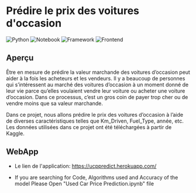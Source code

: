 # Prédire le prix des voitures d'occasion

![Python](https://img.shields.io/badge/Python-3.7-blue)
![Notebook](https://img.shields.io/badge/Notebook-Jupyter-orange)
![Framework](https://img.shields.io/badge/Framework-Flask-red)
![Frontend](https://img.shields.io/badge/Frontend-HTML/CSS/JS-green)


## Aperçu
Être en mesure de prédire la valeur marchande des voitures d’occasion peut aider à la fois les acheteurs et les vendeurs. Il y a beaucoup de personnes qui s’intéressent au marché des voitures d’occasion à un moment donné de leur vie parce qu’elles voulaient vendre leur voiture ou acheter une voiture d’occasion. Dans ce processus, c’est un gros coin de payer trop cher ou de vendre moins que sa valeur marchande.

Dans ce projet, nous allons prédire le prix des voitures d’occasion à l’aide de diverses caractéristiques telles que Km_Driven, Fuel_Type, année, etc. Les données utilisées dans ce projet ont été téléchargées à partir de Kaggle.


## WebApp
* Le lien de l'application:
https://ucppredict.herokuapp.com/

* If you are searching for Code, Algorithms used and Accuracy of the model Please Open "Used Car Price Prediction.ipynb" file



